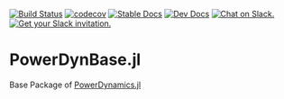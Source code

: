 [![Build Status](https://travis-ci.org/JuliaEnergy/PowerDynBase.jl.svg?branch=master)](https://travis-ci.org/JuliaEnergy/PowerDynBase.jl)
[![codecov](https://codecov.io/gh/JuliaEnergy/PowerDynBase.jl/branch/master/graph/badge.svg)](https://codecov.io/gh/JuliaEnergy/PowerDynBase.jl)
[![Stable Docs](https://img.shields.io/badge/docs-stable-blue.svg)](https://juliaenergy.github.io/PowerDynamics.jl/stable/)
[![Dev Docs](https://img.shields.io/badge/docs-dev-blue.svg)](https://juliaenergy.github.io/PowerDynamics.jl/dev/)
[![Chat on Slack.](https://img.shields.io/badge/chat%20on-slack-yellow.svg)](https://julialang.slack.com/messages/CDAGL4T09/)
[![Get your Slack invitation.](https://img.shields.io/badge/get%20invitation-slack-yellow.svg)](https://slackinvite.julialang.org/)

# PowerDynBase.jl

Base Package of [PowerDynamics.jl](https://github.com/JuliaEnergy/PowerDynamics.jl)
